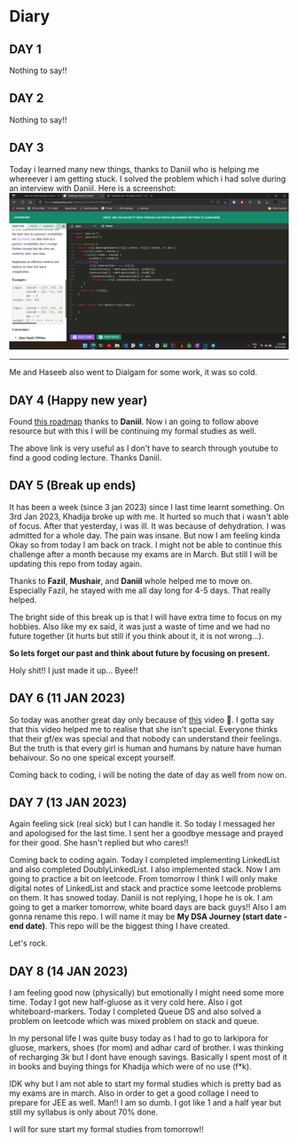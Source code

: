 # Diary

## DAY 1

Nothing to say!!

## DAY 2

Nothing to say!!

## DAY 3

Today i learned many new things, thanks to Daniil who is helping me whereever i am getting stuck.
I solved the problem which i had solve during an interview with Daniil. Here is a screenshot:
![Problem](images/screenshot%20of%20solved%20question.png)

---

Me and Haseeb also went to Dialgam for some work, it was so cold.

## DAY 4 (Happy new year)

Found [this roadmap](https://github.com/sickboydroid/coding-interview-university) thanks to **Daniil**.
Now i an going to follow above resource but with this I will be continuing my formal studies as well.

The above link is very useful as I don't have to search through youtube to find a good coding lecture.
Thanks Daniil.

## DAY 5 (Break up ends)

It has been a week (since 3 jan 2023) since I last time learnt something.
On 3rd Jan 2023, Khadija broke up with me. It hurted so much that i wasn't able of focus.
After that yesterday, i was ill. It was because of dehydration. I was admitted for a whole day. The pain was insane.
But now I am feeling kinda Okay so from today I am back on track. I might not be able to continue this challenge after a month because my exams are in March. But still I will be updating this repo from today again.

Thanks to **Fazil**, **Mushair**, and **Daniil** whole helped me to move on. Especially Fazil, he stayed with me all day long for 4-5 days. That really helped.

The bright side of this break up is that I will have extra time to focus on my hobbies. Also like my ex said, it was just a waste of time and we had no future together (it hurts but still if you think about it, it is not wrong...).

**So lets forget our past and think about future by focusing on present.**

Holy shit!! I just made it up...
Byee!!

## DAY 6 (11 JAN 2023)

So today was another great day only because of [this](https://youtu.be/TXeHkfYyTPg) video 🤣.
I gotta say that this video helped me to realise that she isn't special. Everyone thinks that their
gf/ex was special and that nobody can understand their feelings. But the truth is that every girl
is human and humans by nature have human behaivour. So no one speical except yourself.

Coming back to coding, i will be noting the date of day as well from now on.

## DAY 7 (13 JAN 2023)

Again feeling sick (real sick) but I can handle it.
So today I messaged her and apologised for the last time. I sent her a goodbye message and prayed for their good.
She hasn't replied but who cares!!

Coming back to coding again. Today I completed implementing LinkedList and also completed DoublyLinkedList.
I also implemented stack. Now I am going to practice a bit on leetcode.
From tomorrow I think I will only make digital notes of LinkedList and stack and practice some leetcode problems on them.
It has snowed today. Daniil is not replying, I hope he is ok.
I am going to get a marker tomorrow, white board days are back guys!!
Also I am gonna rename this repo.
I will name it may be **My DSA Journey (start date - end date)**.
This repo will be the biggest thing I have created.

Let's rock.

## DAY 8 (14 JAN 2023)

I am feeling good now (physically) but emotionally I might need some more time.
Today I got new half-gluose as it very cold here. Also i got whiteboard-markers.
Today I completed Queue DS and also solved a problem on leetcode which was mixed problem
on stack and queue.

In my personal life I was quite busy today as I had to go to larkipora for gluose, markers, shoes (for mom)
and adhar card of brother. I was thinking of recharging 3k but I dont have enough savings. Basically I spent
most of it in books and buying things for Khadija which were of no use (f*k).

IDK why but I am not able to start my formal studies which is pretty bad as my exams are in march.
Also in order to get a good collage I need to prepare for JEE as well.
Man!! I am so dumb. I got like 1 and a half year but still my syllabus is only about 70% done.

I will for sure start my formal studies from tomorrow!!
